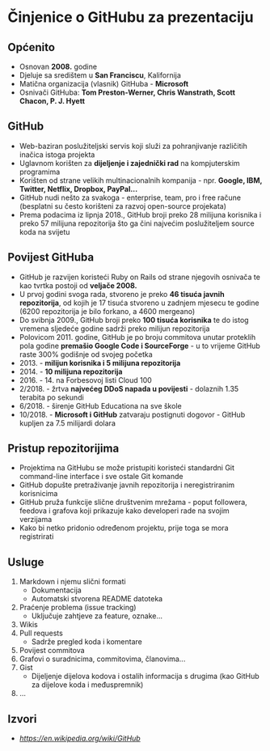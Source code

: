 # Činjenice o GitHubu za prezentaciju

## Općenito

* Osnovan **2008.** godine
* Djeluje sa središtem u **San Franciscu**, Kalifornija
* Matična organizacija (vlasnik) GitHuba - **Microsoft**
* Osnivači GitHuba: **Tom Preston-Werner, Chris Wanstrath, Scott Chacon, P. J. Hyett**

## GitHub

* Web-baziran poslužiteljski servis koji služi za pohranjivanje različitih inačica istoga projekta
* Uglavnom korišten za **dijeljenje i zajednički rad** na kompjuterskim programima
* Korišten od strane velikih multinacionalnih kompanija - npr. **Google, IBM, Twitter, Netflix, Dropbox, PayPal...**
* GitHub nudi nešto za svakoga - enterprise, team, pro i free račune (besplatni su često korišteni za razvoj open-source projekata)
* Prema podacima iz lipnja 2018., GitHub broji preko 28 milijuna korisnika i preko 57 milijuna repozitorija što ga čini najvećim poslužiteljem source koda na svijetu

## Povijest GitHuba

* GitHub je razvijen koristeći Ruby on Rails od strane njegovih osnivača te kao tvrtka postoji od **veljače 2008.**
* U prvoj godini svoga rada, stvoreno je preko **46 tisuća javnih repozitorija**, od kojih je 17 tisuća stvoreno u zadnjem mjesecu te godine (6200 repozitorija je bilo forkano, a 4600 mergeano)
* Do svibnja 2009., GitHub broji preko **100 tisuća korisnika** te do istog vremena sljedeće godine sadrži preko milijun repozitorija
* Polovicom 2011. godine, GitHub je po broju commitova unutar proteklih pola godine **premašio Google Code i SourceForge** - u to vrijeme GitHub raste 300% godišnje od svojeg početka
* 2013\. \- **milijun korisnika i 5 milijuna repozitorija**
* 2014\. \- **10 milijuna repozitorija**
* 2016\. \- 14. na Forbesovoj listi Cloud 100
* 2/2018. - žrtva **najvećeg DDoS napada u povijesti** - dolaznih 1.35 terabita po sekundi
* 6/2018. - širenje GitHub Educationa na sve škole
* 10/2018. - **Microsoft i GitHub** zatvaraju postignuti dogovor - GitHub kupljen za 7.5 milijardi dolara

## Pristup repozitorijima

* Projektima na GitHubu se može pristupiti koristeći standardni Git command-line interface i sve ostale Git komande
* GitHub dopušte pretraživanje javnih repozitorija i neregistriranim korisnicima
* GitHub pruža funkcije slične društvenim mrežama \- poput followera, feedova i grafova koji prikazuje kako developeri rade na svojim verzijama
* Kako bi netko pridonio određenom projektu, prije toga se mora registrirati


## Usluge

1. Markdown i njemu slični formati
	* Dokumentacija
	* Automatski stvorena README datoteka
2. Praćenje problema (issue tracking)
	* Uključuje zahtjeve za feature, oznake...
3. Wikis
4. Pull requests
	* Sadrže pregled koda i komentare
5. Povijest commitova
6. Grafovi o suradnicima, commitovima, članovima...
7. Gist
	* Dijeljenje dijelova kodova i ostalih informacija s drugima (kao GitHub za dijelove koda i međuspremnik)
8. ...
## Izvori

* *https://en.wikipedia.org/wiki/GitHub*

